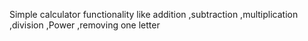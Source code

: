 Simple calculator functionality like addition ,subtraction ,multiplication ,division ,Power ,removing one letter
